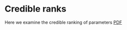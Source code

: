 # Credible ranks

Here we examine the credible ranking of parameters [PDF](http://chumbleycode.github.io/chumbleycode.github.io/docs/fcr_apa.pdf)
